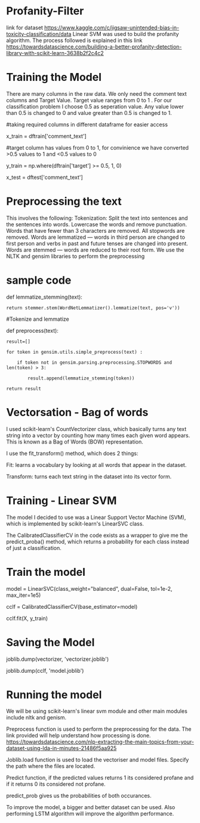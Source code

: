 # Profanity-Filter
link for dataset https://www.kaggle.com/c/jigsaw-unintended-bias-in-toxicity-classification/data
Linear SVM was used to build the profanity algorithm.
The process followed is explained in this link  https://towardsdatascience.com/building-a-better-profanity-detection-library-with-scikit-learn-3638b2f2c4c2

# Training the Model
There are many columns in the raw data. We only need the comment text columns and Target Value. Target value ranges from 0 to 1 . For our classification problem I choose 0.5 as seperation value. Any value lower than 0.5 is changed to 0 and value greater than 0.5 is changed to 1.

#taking required columns in different dataframe for easier access

x_train = dftrain['comment_text']

#target column has values from 0 to 1, for convinience we have converted >0.5 values to 1 and <0.5 values to 0

y_train = np.where(dftrain['target'] >= 0.5, 1, 0)

x_test = dftest['comment_text']

# Preprocessing the text

This involves the following:
Tokenization: Split the text into sentences and the sentences into words. Lowercase the words and remove punctuation.
Words that have fewer than 3 characters are removed.
All stopwords are removed.
Words are lemmatized — words in third person are changed to first person and verbs in past and future tenses are changed into present.
Words are stemmed — words are reduced to their root form.
We use the NLTK and gensim libraries to perform the preprocessing
# sample code
def lemmatize_stemming(text):

    return stemmer.stem(WordNetLemmatizer().lemmatize(text, pos='v'))
    
#Tokenize and lemmatize

  def preprocess(text):

    result=[]
    
    for token in gensim.utils.simple_preprocess(text) :
    
        if token not in gensim.parsing.preprocessing.STOPWORDS and len(token) > 3:
        
            result.append(lemmatize_stemming(token))
            
    return result
    
# Vectorsation - Bag of words
I used scikit-learn's CountVectorizer class, which basically turns any text string into a vector by counting how many times each given word appears. This is known as a Bag of Words (BOW) representation. 

I use the fit_transform() method, which does 2 things:

Fit: learns a vocabulary by looking at all words that appear in the dataset.

Transform: turns each text string in the dataset into its vector form.

# Training - Linear SVM
The model I decided to use was a Linear Support Vector Machine (SVM), which is implemented by scikit-learn's LinearSVC class.

The CalibratedClassifierCV in the code  exists as a wrapper to give me the predict_proba() method, which returns a probability for each class instead of just a classification.

# Train the model
model = LinearSVC(class_weight="balanced", dual=False, tol=1e-2, max_iter=1e5)

cclf = CalibratedClassifierCV(base_estimator=model)

cclf.fit(X, y_train)

# Saving the Model
joblib.dump(vectorizer, 'vectorizer.joblib')

joblib.dump(cclf, 'model.joblib')
# Running the model

We will be using scikit-learn's linear svm module and other main modules include nltk and genism. 

Preprocess function is used to perform the preprocessing for the data.
The link provided will help understand how processing is done. https://towardsdatascience.com/nlp-extracting-the-main-topics-from-your-dataset-using-lda-in-minutes-21486f5aa925

Joblib.load function is used to load the vectoriser and model files. Specify the path where the files are located.


Predict function, if the predicted values returns 1 its considered profane and if it returns 0 its considered not profane.

predict_prob gives us the probabilities of both occurances.


To improve the model, a bigger and better dataset can be used. Also performing LSTM algorithm will improve the algorithm performance.
